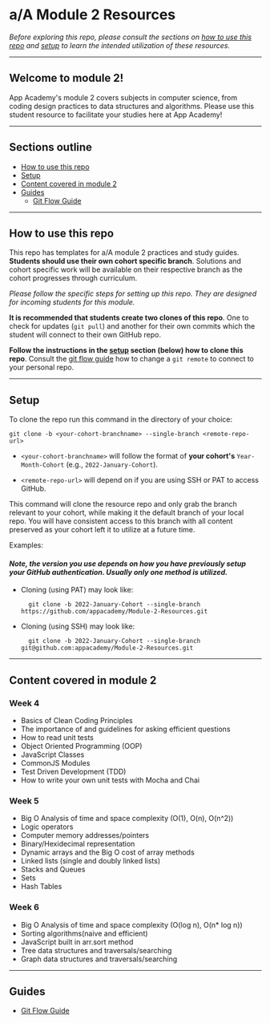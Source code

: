 # a/A Module 2 Resources

_Before exploring this repo, please consult the sections on [how to use this repo][how to use] and [setup][setup] to learn the intended utilization of these resources._

---

## Welcome to module 2!

App Academy's module 2 covers subjects in computer science, from coding design practices to data structures and algorithms. Please use this student resource to facilitate your studies here at App Academy!


---

## Sections outline

-   [How to use this repo][how to use]
-   [Setup][setup]
-   [Content covered in module 2][content]
-   [Guides][guides]
    - [Git Flow Guide][git flow]

---

## How to use this repo

This repo has templates for a/A module 2 practices and study guides. __Students should use their own cohort specific branch__. Solutions and cohort specific work will be available on their respective branch as the cohort progresses through curriculum.

_Please follow the specific steps for setting up this repo. They are designed for incoming students for this module._

__It is recommended that students create two clones of this repo__. One to check for updates (`git pull`) and another for their own commits which the student will connect to their own GitHub repo.

__Follow the instructions in the [setup][setup] section (below) how to clone this repo__. Consult the [git flow guide][connecting] how to change a `git remote` to connect to your personal repo.

---

## Setup

To clone the repo run this command in the directory of your choice:

    git clone -b <your-cohort-branchname> --single-branch <remote-repo-url>

- `<your-cohort-branchname>` will follow the format of __your cohort's__ `Year-Month-Cohort` (e.g., `2022-January-Cohort`).

- `<remote-repo-url>` will depend on if you are using SSH or PAT to access GitHub.

This command will clone the resource repo and only grab the branch relevant to your cohort, while making it the default branch of your local repo. You will have consistent access to this branch with all content preserved as your cohort left it to utilize at a future time.

Examples:

#### _Note, the version you use depends on how you have previously setup your GitHub authentication. Usually only one method is utilized._

- Cloning (using PAT) may look like:

        git clone -b 2022-January-Cohort --single-branch https://github.com/appacademy/Module-2-Resources.git

- Cloning (using SSH) may look like:

        git clone -b 2022-January-Cohort --single-branch git@github.com:appacademy/Module-2-Resources.git

---

## Content covered in module 2

### Week 4

- Basics of Clean Coding Principles
- The importance of and guidelines for asking efficient questions
- How to read unit tests
- Object Oriented Programming (OOP)
- JavaScript Classes
- CommonJS Modules
- Test Driven Development (TDD)
- How to write your own unit tests with Mocha and Chai

### Week 5

- Big O Analysis of time and space complexity (O(1), O(n), O(n^2))
- Logic operators
- Computer memory addresses/pointers
- Binary/Hexidecimal representation
- Dynamic arrays and the Big O cost of array methods
- Linked lists (single and doubly linked lists)
- Stacks and Queues
- Sets
- Hash Tables

### Week 6

- Big O Analysis of time and space complexity (O(log n), O(n* log n))
- Sorting algorithms(naive and efficient)
- JavaScript built in arr.sort method
- Tree data structures and traversals/searching
- Graph data structures and traversals/searching

---

## Guides

-   [Git Flow Guide][git flow]

<!-- internal links -->

[content]: README.md#content-covered-in-module-2
[guides]: README.md#guides
[how to use]: README.md#how-to-use-this-repo
[setup]: README.md#setup

<!-- redirect links -->
[git flow]: ./git-flow-guide/README.md
[connecting]: ./git-flow-guide/README.md#connecting-a-local-cloned-repo-to-a-github-repo
